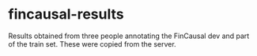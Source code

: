 # fincausal-results

Results obtained from three people annotating the FinCausal dev and part of the train
set. These were copied from the server.
